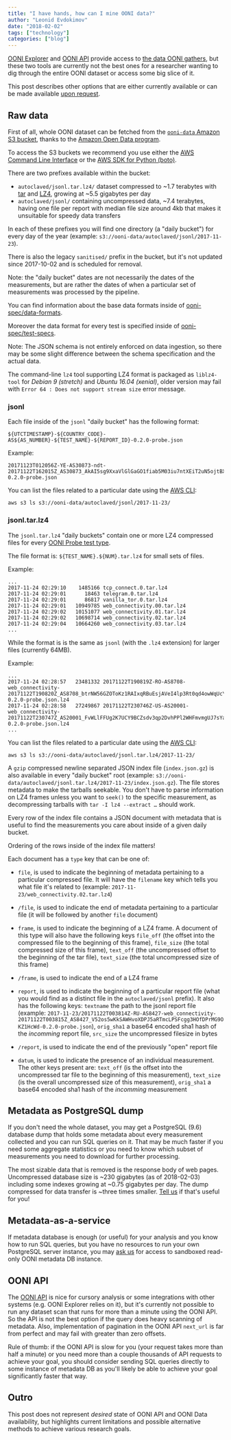 ```yaml
---
title: "I have hands, how can I mine OONI data?"
author: "Leonid Evdokimov"
date: "2018-02-02"
tags: ["technology"]
categories: ["blog"]
---
```


[OONI Explorer](https://explorer.ooni.io/) and [OONI API](https://api.ooni.io/)
provide access to [the data OONI gathers](/data/), but these two tools are currently
not the best ones for a researcher wanting to dig through the entire OONI
dataset or access some big slice of it.

This post describes other options that are either currently available or can be
made available [upon request](/about/#contact).

## Raw data

First of all, whole OONI dataset can be fetched from
the [`ooni-data` Amazon S3 bucket](https://ooni-data.s3.amazonaws.com/),
thanks to the [Amazon Open Data program](https://aws.amazon.com/government-education/open-data/).

To access the S3 buckets we recommend you use either the [AWS Command Line
Interface](https://aws.amazon.com/cli/) or the [AWS SDK for Python
(boto)](https://aws.amazon.com/sdk-for-python/).

There are two prefixes available within the bucket:

- `autoclaved/jsonl.tar.lz4/` dataset compressed to ~1.7 terabytes with
  [tar](https://en.wikipedia.org/wiki/Tar_(computing)) and [LZ4](http://www.lz4.org),
  growing at ~5.5 gigabytes per day
- `autoclaved/jsonl/` containing uncompressed data, ~7.4 terabytes, having one file
  per report with median file size around 4kb that makes it unsuitable for speedy
  data transfers

In each of these prefixes you will find one directory (a "daily bucket") for
every day of the year (example: `s3://ooni-data/autoclaved/jsonl/2017-11-23`).

There is also the legacy `sanitised/` prefix in the bucket, but it's not updated
since 2017-10-02 and is scheduled for removal.

Note: the "daily bucket" dates are not necessarily the dates of the
measurements, but are rather the dates of when a particular set of measurements
was processed by the pipeline.

You can find information about the base data formats inside of
[ooni-spec/data-formats](https://github.com/TheTorProject/ooni-spec/tree/master/data-formats).

Moreover the data format for every test is specified inside of
[ooni-spec/test-specs](https://github.com/TheTorProject/ooni-spec/tree/master/test-specs).

Note: The JSON schema is not entirely enforced on data ingestion, so there may
be some slight difference between the schema specification and the actual data.

The command-line `lz4` tool supporting LZ4 format is packaged as `liblz4-tool` for
_Debian 9 (stretch)_ and _Ubuntu 16.04 (xenial)_, older version may fail with
`Error 64 : Does not support stream size` error message.


### jsonl

Each file inside of the `jsonl` "daily bucket" has the following format:

```
${UTCTIMESTAMP}-${COUNTRY_CODE}-AS${AS_NUMBER}-${TEST_NAME}-${REPORT_ID}-0.2.0-probe.json
```

Example:

```
20171123T012056Z-YE-AS30873-ndt-20171122T162015Z_AS30873_AkAI5sg9XxaVlGlGaGO1fiab5M03iu7ntXEiT2uN5ojtBXIdzr-0.2.0-probe.json
```

You can list the files related to a particular date using the [AWS CLI](https://aws.amazon.com/cli/):

```
aws s3 ls s3://ooni-data/autoclaved/jsonl/2017-11-23/
```

### jsonl.tar.lz4

The `jsonl.tar.lz4` "daily buckets" contain one or more LZ4 compressed
files for every
[OONI Probe test type](https://github.com/TheTorProject/ooni-spec/tree/master/test-specs).

The file format is: `${TEST_NAME}.${NUM}.tar.lz4` for small sets of files.

Example:

```
...
2017-11-24 02:29:10    1485166 tcp_connect.0.tar.lz4
2017-11-24 02:29:01      18463 telegram.0.tar.lz4
2017-11-24 02:29:01      86817 vanilla_tor.0.tar.lz4
2017-11-24 02:29:01   10949785 web_connectivity.00.tar.lz4
2017-11-24 02:29:02   10151077 web_connectivity.01.tar.lz4
2017-11-24 02:29:02   10698714 web_connectivity.02.tar.lz4
2017-11-24 02:29:04   10664260 web_connectivity.03.tar.lz4
...
```

While the format is is the same as `jsonl` (with the `.lz4` extension) for
larger files (currently 64MB).

Example:

```
...
2017-11-24 02:28:57   23481332 20171122T190819Z-RO-AS8708-web_connectivity-20171122T190820Z_AS8708_btrNW56GZOToKz1RAIxqRBuEsjAVeI4lp3Rt0qd4owWqUcYdTY-0.2.0-probe.json.lz4
2017-11-24 02:28:58   27249867 20171122T230746Z-US-AS20001-web_connectivity-20171122T230747Z_AS20001_FvWLlFFUg2K7UCY9BCZsdv3qp2DvhPPl2WHFmvmgUJ7sYaWOrJ-0.2.0-probe.json.lz4
...
```

You can list the files related to a particular date using the [AWS CLI](https://aws.amazon.com/cli/):

```
aws s3 ls s3://ooni-data/autoclaved/jsonl.tar.lz4/2017-11-23/
```

A `gzip` compressed newline separated JSON index file (`index.json.gz`) is also
available in every "daily bucket" root (example:
`s3://ooni-data/autoclaved/jsonl.tar.lz4/2017-11-23/index.json.gz`).
The file stores metadata to make the tarballs seekable. You don't have
to parse information on LZ4 frames unless you want to `seek()` to the specific
measurement, as decompressing tarballs with `tar -I lz4 --extract …` should work.

Every row of the index file contains a JSON document with metadata that is
useful to find the measurements you care about inside of a given daily bucket.

Ordering of the rows inside of the index file matters!

Each document has a `type` key that can be one of:

* `file`, is used to indicate the beginning of metadata pertaining to a particular compressed file. It will have the `filename` key which tells you what file it's related to (example: `2017-11-23/web_connectivity.02.tar.lz4`)

* `/file`, is used to indicate the end of metadata pertaining to a particular file (it will be followed by another `file` document)

* `frame`, is used to indicate the beginning of a LZ4 frame. A document of this type will also have the following keys `file_off` (the offset into the compressed file to the beginning of this frame), `file_size` (the total compressed size of this frame), `text_off` (the uncompressed offset to the beginning of the tar file), `text_size` (the total uncompressed size of this frame)

* `/frame`, is used to indicate the end of a LZ4 frame

* `report`, is used to indicate the beginning of a particular report file (what you would find as a distinct file in the `autoclaved/jsonl` prefix). It also has the following keys: `textname` the path to the jsonl report file (example: `2017-11-23/20171122T003814Z-RU-AS8427-web_connectivity-20171122T003815Z_AS8427_V52os5wKkSAWHvoXDPJ5aRTmcLPSFcgg3HOfDPrMG9OKZ1HcWd-0.2.0-probe.json`), `orig_sha1` a base64 encoded sha1 hash of the _incomming_ report file, `src_size` the uncompressed filesize in bytes

* `/report`, is used to indicate the end of the previously "open" report file

* `datum`, is used to indicate the presence of an individual measurement. The other keys present are: `text_off` (is the offset into the uncompressed tar file to the beginning of this measurement), `text_size` (is the overall uncompressed size of this measurement), `orig_sha1` a base64 encoded sha1 hash of the _incomming_ measurement


## Metadata as PostgreSQL dump

If you don't need the whole dataset, you may get a PostgreSQL (9.6) database dump
that holds some metadata about every measurement collected and you can run SQL queries
on it. That may be much faster if you need some aggregate statistics or you
need to know which subset of measurements you need to download for further processing.

The most sizable data that is removed is the response body of web pages. Uncompressed
database size is ~230 gigabytes (as of 2018-02-03) including some indexes growing at ~0.75
gigabytes per day. The dump compressed for data transfer is ~three times
smaller. [Tell us](/about/#contact) if that's useful for you!

## Metadata-as-a-service

If metadata database is enough (or useful) for your analysis and you know how
to run SQL queries, but you have no resources to run your own PostgreSQL server
instance, you may [ask us](/about/#contact) for access to sandboxed read-only
OONI metadata DB instance.

## OONI API

The [OONI API](https://api.ooni.io/api/) is nice for cursory analysis or some integrations with other systems
(e.g. OONI Explorer relies on it), but it's currently not possible to run any
dataset scan that runs for more than a minute using the OONI API. So the API is not
the best option if the query does heavy scanning of metadata. Also,
implementation of pagination in the OONI API `next_url` is far from perfect and
may fail with greater than zero offsets.

Rule of thumb: if the OONI API is slow for you (your request takes more than half a
minute) or you need more than a couple thousands of API requests to achieve
your goal, you should consider sending SQL queries directly to some instance of
metadata DB as you'll likely be able to achieve your goal significantly faster
that way.

## Outro

This post does not represent _desired_ state of OONI API and OONI Data
availability, but highlights current limitations and possible alternative
methods to achieve various research goals.

